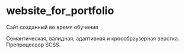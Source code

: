 # website_for_portfolio
Сайт созданный во время обучения

Семантическая, валидная, адаптивная и кроссбраузерная верстка.
Препроцессор SCSS. 
